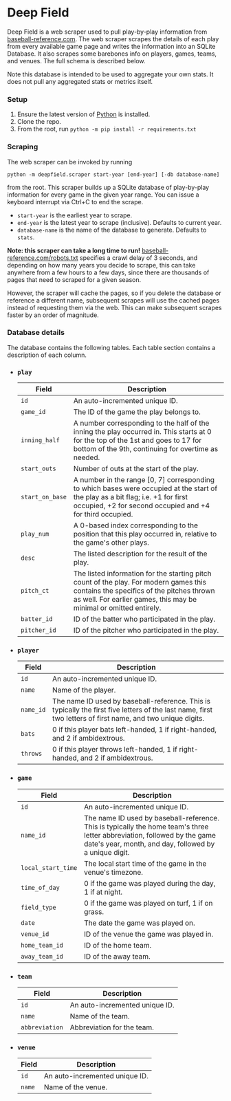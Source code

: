 # Deep Field
Deep Field is a web scraper used to pull play-by-play information from [baseball-reference.com](https://www.baseball-reference.com/). The web scraper scrapes the details of each play from every available game page and writes the information into an SQLite Database. It also scrapes some barebones info on players, games, teams, and venues. The full schema is described below.

Note this database is intended to be used to aggregate your own stats. It does not pull any aggregated stats or metrics itself.

### Setup
1. Ensure the latest version of [Python](https://www.python.org/downloads/) is installed.
2. Clone the repo.
3. From the root, run `python -m pip install -r requirements.txt`

### Scraping
The web scraper can be invoked by running 
```
python -m deepfield.scraper start-year [end-year] [-db database-name]
```
from the root.
This scraper builds up a SQLite database of play-by-play information for every game in the given year range. You can issue a keyboard interrupt via Ctrl+C to end the scrape.
* `start-year` is the earliest year to scrape.
* `end-year` is the latest year to scrape (inclusive). Defaults to current year.
* `database-name` is the name of the database to generate. Defaults to `stats`.

**Note: this scraper can take a long time to run!** [baseball-reference.com/robots.txt](https://www.baseball-reference.com/robots.txt) specifies a crawl delay of 3 seconds, and depending on how many years you decide to scrape, this can take anywhere from a few hours to a few days, since there are thousands of pages that need to scraped for a given season.

However, the scraper will cache the pages, so if you delete the database or reference a different name, subsequent scrapes will use the cached pages instead of requesting them via the web. This can make subsequent scrapes faster by an order of magnitude.

### Database details
The database contains the following tables. Each table section contains a description of each column.
- ### `play`
  Field | Description 
  ---|---
  `id`| An auto-incremented unique ID.
  `game_id`| The ID of the game the play belongs to.
  `inning_half`| A number corresponding to the half of the inning the play occurred in. This starts at 0 for the top of the 1st and goes to 17 for bottom of the 9th, continuing for overtime as needed.
  `start_outs`| Number of outs at the start of the play.
  `start_on_base`| A number in the range [0, 7] corresponding to which bases were occupied at the start of the play as a bit flag; i.e. +1 for first occupied, +2 for second occupied and +4 for third occupied.
  `play_num`| A 0-based index corresponding to the position that this play occurred in, relative to the game's other plays.
  `desc`| The listed description for the result of the play.
  `pitch_ct`| The listed information for the starting pitch count of the play. For modern games this contains the specifics of the pitches thrown as well. For earlier games, this may be minimal or omitted entirely.
  `batter_id`| ID of the batter who participated in the play.
  `pitcher_id`| ID of the pitcher who participated in the play.
- ### `player`
  Field | Description
  ---|---
  `id`| An auto-incremented unique ID.
  `name`| Name of the player.
  `name_id`| The name ID used by baseball-reference. This is typically the first five letters of the last name, first two letters of first name, and two unique digits.
  `bats`| 0 if this player bats left-handed, 1 if right-handed, and 2 if ambidextrous.
  `throws`| 0 if this player throws left-handed, 1 if right-handed, and 2 if ambidextrous.
- ### `game`
  Field | Description
  ---|---
  `id`| An auto-incremented unique ID.
  `name_id`| The name ID used by baseball-reference. This is typically the home team's three letter abbreviation, followed by the game date's year, month, and day, followed by a unique digit.
  `local_start_time`| The local start time of the game in the venue's timezone.
  `time_of_day`| 0 if the game was played during the day, 1 if at night.
  `field_type`| 0 if the game was played on turf, 1 if on grass.
  `date`| The date the game was played on.
  `venue_id`| ID of the venue the game was played in.
  `home_team_id`| ID of the home team.
  `away_team_id`| ID of the away team.
- ### `team`
  Field | Description
  ---|---
  `id`| An auto-incremented unique ID.
  `name`| Name of the team.
  `abbreviation`| Abbreviation for the team.
- ### `venue`
  Field | Description
  ---|---
  `id`| An auto-incremented unique ID.
  `name`| Name of the venue.
